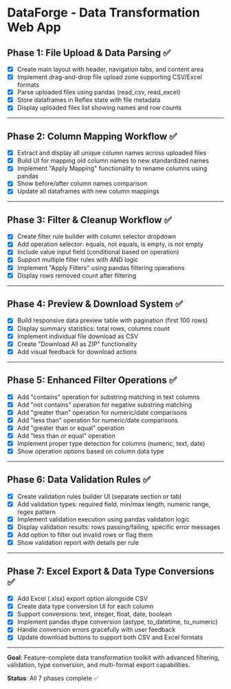 # DataForge - Data Transformation Web App

## Phase 1: File Upload & Data Parsing ✅
- [x] Create main layout with header, navigation tabs, and content area
- [x] Implement drag-and-drop file upload zone supporting CSV/Excel formats
- [x] Parse uploaded files using pandas (read_csv, read_excel)
- [x] Store dataframes in Reflex state with file metadata
- [x] Display uploaded files list showing names and row counts

---

## Phase 2: Column Mapping Workflow ✅
- [x] Extract and display all unique column names across uploaded files
- [x] Build UI for mapping old column names to new standardized names
- [x] Implement "Apply Mapping" functionality to rename columns using pandas
- [x] Show before/after column names comparison
- [x] Update all dataframes with new column mappings

---

## Phase 3: Filter & Cleanup Workflow ✅
- [x] Create filter rule builder with column selector dropdown
- [x] Add operation selector: equals, not equals, is empty, is not empty
- [x] Include value input field (conditional based on operation)
- [x] Support multiple filter rules with AND logic
- [x] Implement "Apply Filters" using pandas filtering operations
- [x] Display rows removed count after filtering

---

## Phase 4: Preview & Download System ✅
- [x] Build responsive data preview table with pagination (first 100 rows)
- [x] Display summary statistics: total rows, columns count
- [x] Implement individual file download as CSV
- [x] Create "Download All as ZIP" functionality
- [x] Add visual feedback for download actions

---

## Phase 5: Enhanced Filter Operations ✅
- [x] Add "contains" operation for substring matching in text columns
- [x] Add "not contains" operation for negative substring matching
- [x] Add "greater than" operation for numeric/date comparisons
- [x] Add "less than" operation for numeric/date comparisons
- [x] Add "greater than or equal" operation
- [x] Add "less than or equal" operation
- [x] Implement proper type detection for columns (numeric, text, date)
- [x] Show operation options based on column data type

---

## Phase 6: Data Validation Rules ✅
- [x] Create validation rules builder UI (separate section or tab)
- [x] Add validation types: required field, min/max length, numeric range, regex pattern
- [x] Implement validation execution using pandas validation logic
- [x] Display validation results: rows passing/failing, specific error messages
- [x] Add option to filter out invalid rows or flag them
- [x] Show validation report with details per rule

---

## Phase 7: Excel Export & Data Type Conversions ✅
- [x] Add Excel (.xlsx) export option alongside CSV
- [x] Create data type conversion UI for each column
- [x] Support conversions: text, integer, float, date, boolean
- [x] Implement pandas dtype conversion (astype, to_datetime, to_numeric)
- [x] Handle conversion errors gracefully with user feedback
- [x] Update download buttons to support both CSV and Excel formats

---

**Goal**: Feature-complete data transformation toolkit with advanced filtering, validation, type conversion, and multi-format export capabilities.

**Status**: All 7 phases complete ✅